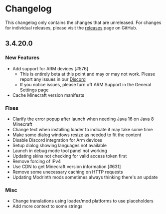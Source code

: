 # Changelog

This changelog only contains the changes that are unreleased. For changes for individual releases, please visit the
[releases](https://github.com/ATLauncher/ATLauncher/releases) page on GitHub.

## 3.4.20.0

### New Features
- Add support for ARM devices [#576]
  - This is entirely beta at this point and may or may not work. Please report any issues in our [Discord](https://atl.pw/discord)
  - If you notice issues, please turn off ARM Support in the General Settings page
- Cache Minecraft version manifests

### Fixes
- Clarify the error popup after launch when needing Java 16 on Java 8 Minecraft
- Change text when installing loader to indicate it may take some time
- Make some dialog windows resize as needed to fit the content
- Disable Discord integration for Arm devices
- Setup dialog showing languages not available
- Launch in debug mode tool panel not working
- Updating skins not checking for valid access token first
- Remove forcing of IPv4
- Use CDN to get Minecraft version information [#631]
- Remove some unecessary caching on HTTP requests
- Updating Modrinth mods sometimes always thinking there's an update

### Misc
- Change translations using loader/mod platforms to use placeholders
- Add more context to some strings

